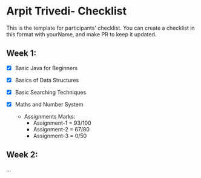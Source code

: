 # Arpit Trivedi- Checklist
This is the template for participants' checklist. You can create a checklist in this format with yourName, and make PR to keep it updated.

## Week 1:

- [X] Basic Java for Beginners
- [X] Basics of Data Structures
- [X] Basic Searching Techniques
- [X] Maths and Number System

  * Assignments Marks:
    - Assignment-1  = 93/100
    - Assignment-2  = 67/80
    - Assignment-3  = 0/50
    

 ## Week 2:
...
